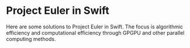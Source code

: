 #  Project Euler in Swift

Here are some solutions to Project Euler in Swift. The focus is algorithmic efficiency and computational efficiency through GPGPU and other parallel computing methods.

